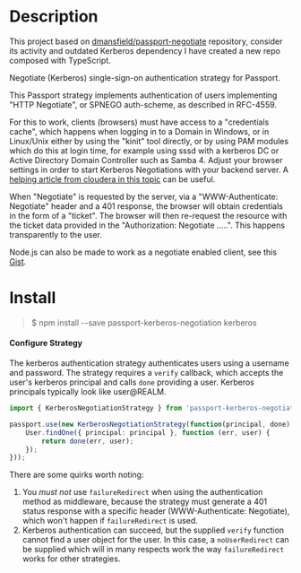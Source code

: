 # Description

This project based on [dmansfield/passport-negotiate](https://github.com/dmansfield/passport-negotiate) repository,
consider its activity and outdated Kerberos dependency I have created a new repo composed with TypeScript.

Negotiate (Kerberos) single-sign-on authentication strategy for Passport.

This Passport strategy implements authentication of users implementing "HTTP Negotiate", or SPNEGO auth-scheme, as described in RFC-4559.

For this to work, clients (browsers) must have access to a "credentials cache", which happens when logging in to a Domain in Windows, or in Linux/Unix either by using the "kinit" tool directly, or by using PAM modules which do this at login time, for example using sssd with a kerberos DC or Active Directory Domain Controller such as Samba 4.
Adjust your browser settings in order to start Kerberos Negotiations with your backend server. A [helping article from cloudera in this topic](https://docs.cloudera.com/documentation/enterprise/latest/topics/cdh_sg_browser_access_kerberos_protected_url.html) can be useful.

When "Negotiate" is requested by the server, via a "WWW-Authenticate: Negotiate" header and a 401 response, the browser will obtain credentials in the form of a "ticket". The browser will then re-request the resource with the ticket data provided in the "Authorization: Negotiate .....". This happens transparently to the user.

Node.js can also be made to work as a negotiate enabled client, see this [Gist](https://gist.github.com/dmansfield/c75817dcacc2393da0a7).

# Install

> $ npm install --save passport-kerberos-negotiation kerberos

#### Configure Strategy

The kerberos authentication strategy authenticates users using a username and
password.  The strategy requires a `verify` callback, which accepts the user's
kerberos principal and calls `done` providing a user. Kerberos principals 
typically look like user@REALM.

```ts
import { KerberosNegotiationStrategy } from 'passport-kerberos-negotiation';

passport.use(new KerberosNegotiationStrategy(function(principal, done) {
    User.findOne({ principal: principal }, function (err, user) {
        return done(err, user);
    });
}));
```

There are some quirks worth noting:

1. You _must not_ use `failureRedirect` when using the authentication method 
as middleware, because the strategy must generate a 401 status response with 
a specific header (WWW-Authenticate: Negotiate), which won't happen if 
`failureRedirect` is used.
2. Kerberos authentication can succeed, but the supplied `verify` function 
cannot find a user object for the user.  In this case, a `noUserRedirect` can
be supplied which will in many respects work the way `failureRedirect` works
for other strategies.